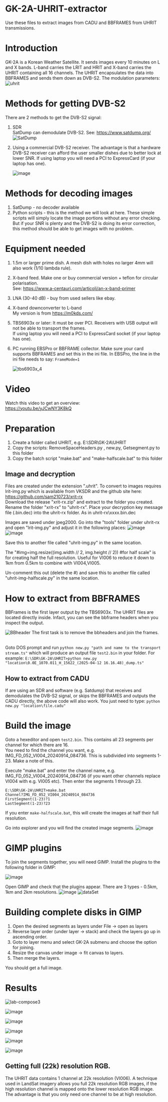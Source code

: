 # GK-2A-UHRIT-extractor
Use these files to extract images from CADU and BBFRAMES from UHRIT transmissions.
# Introduction
GK-2A is a Korean Weather Satellite. It sends images every 10 minutes on L and X bands. L-band carries the LRIT and HRIT and X-band carries the UHRIT containing all 16 channels. The UHRIT encapsulates the data into BBFRAMES and sends them down as DVB-S2. The modulation parameters:<br>
![uhrit](https://github.com/user-attachments/assets/7c35c882-6073-4152-954f-cb345af9dbba)

# Methods for getting DVB-S2
There are 2 methods to get the DVB-S2 signal:
1. SDR<br>
   SatDump can demodulate DVB-S2. See: https://www.satdump.org/
   ![SatDump](https://github.com/user-attachments/assets/31bf75a3-d5ca-4e62-ad80-0b38b10400e9)

3. Using a commercial DVB-S2 receiver. The advantage is that a hardware DVB-S2 receiver can afford the user smaller dishes due to better lock at lower SNR. If using laptop you will need a PCI to ExpressCard (if your laptop has one).<p>
   ![image](https://github.com/user-attachments/assets/92f19a46-60df-4a15-94b2-1e21b97f5998)
# Methods for decoding images
1. SatDump - no decoder available
2. Python scripts - this is the method we will look at here. These simple scripts will simply locate the image portions without any error checking. But if your SNR is plenty and the DVB-S2 is doing its error correction, this method should be able to get images with no problem.
# Equipment needed
1. 1.5m or larger prime dish. A mesh dish with holes no larger 4mm will also work (1/10 lambda rule).
2. X-band feed. Make one or buy commercial version + teflon for circular polarisation.<br>
   See: https://www.a-centauri.com/articoli/an-x-band-primer
4. LNA (30-40 dB) - buy from used sellers like ebay.
5. X-band downconverter to L-band<br>
   My version is from https://m0kds.com/
7. TBS6903x or later: It must be over PCI. Receivers with USB output will not be able to transport the frames.<br>
   If using laptop you will need a PCI to ExpressCard socket (if your laptop has one).
   

9. PC running EBSPro or BBFRAME collector. Make sure your card supports BBFRAMES and set this in the ini file. In EBSPro, the line in the ini file needs to say:
   `FrameMode=1`<p>
    ![tbs6903x_4](https://github.com/user-attachments/assets/52d2771d-7deb-4aa5-94a5-ce1048592547)

# Video
Watch this video to get an overview:<br>
https://youtu.be/yJCwNY3K8kQ

# Preparation
1. Create a folder called UHRIT, e.g. E:\SDR\GK-2A\UHRIT
2. Copy the scripts: RemoveSpaceHeaders.py , new.py, Getsegment.py to this folder
3. Copy the batch script "make.bat" and "make-halfscale.bat" to this folder

## Image and decryption
Files are created under the extension ".uhrit". To convert to images requires lrit-img.py which is available from VKSDR and the github site here: https://github.com/sam210723/xrit-rx<br>
Download the release "xrit-rx.zip" and extract to the folder you created.
Rename the folder "xrit-rx" to "uhrit-rx".
Place your decryption key message file (.bin.dec) into the uhrit-rx folder. As in uhrit-rx\xxxx.bin.dec

Images are saved under jpeg2000. Go into the "tools" folder under uhrit-rx and open "lrit-img.py" and adjust it in the following places:
![image](https://github.com/user-attachments/assets/88f30293-bfc5-40a2-9e55-c21197c10481)
![image](https://github.com/user-attachments/assets/f45f1945-7675-4a39-b6ee-313aa9790ef7)

Save this to another file called "uhrit-img.py" in the same location.

The "#img=img.resize((img.width // 2, img.height // 2)) #for half scale" is for creating half the full resolution. Useful for VI006 to reduce it down to 1km from 0.5km to combine with VI004,VI005.

Un-comment this out (delete the #) and save this to another file called "uhrit-img-halfscale.py" in the same location.

# How to extract from BBFRAMES
BBFrames is the first layer output by the TBS6903x. The UHRIT files are located directly inside. Infact, you can see the bbframe headers when you inspect the output.<p>
![BBheader](https://github.com/user-attachments/assets/115ec0f4-57ef-48aa-ad3f-1d8759176d04)
The first task is to remove the bbheaders and join the frames.  

<br>Goto DOS prompt and run `python new.py "path and name to the transport stream.ts"` which will produce an output file `test2.bin` in your folder. For example:
`E:\SDR\GK-2A\UHRIT>python new.py "location\0.0E_1070.011_H_15622_(2025-04-12 16.16.48)_dump.ts"`
<br>

## How to extract from CADU
If are using an SDR and software (e.g. Satdump) that receives and demodulates the DVB-S2 signal, or skips the BBFRAMES and outputs the CADU directly, the above code will also work. You just need to type:
`python new.py "location\file.cadu"`

# Build the image

Goto a hexeditor and open `test2.bin`. This contains all 23 segments per channel for which there are 16.<br>You need to find the channel you want, e.g. IMG_FD_052_VI004_20240914_084736. This is subdivided into segments 1-23. Make a note of this.

Execute "make.bat" and enter the channel name, e.g. IMG_FD_052_VI004_20240914_084736 (if you want other channels replace VI004 with e.g. VI005 etc). Then enter the segments 1 through 23.

`E:\SDR\GK-2A\UHRIT>make.bat`<br>
`Channel?IMG_FD_052_VI004_20240914_084736`<br>
`FirstSegment(1-23)?1`<br>
`LastSegment(1-23)?23`<br>

If you enter `make-halfscale.bat`, this will create the images at half their full resolution.

Go into explorer and you will find the created image segments.
![image](https://github.com/user-attachments/assets/748594e3-4cb5-433d-8a94-f46c36367fd9)


# GIMP plugins
To join the segments together, you will need GIMP. Install the plugins to the following folder in GIMP:

![image](https://github.com/user-attachments/assets/8c0a3709-7143-402f-8733-baaa9d137cdb)

Open GIMP and check that the plugins appear. There are 3 types - 0.5km, 1km and 2km resolutions.
![image](https://github.com/user-attachments/assets/963b835f-c595-4941-b0d7-ae2d8467ac68)
![dataSet](https://github.com/user-attachments/assets/9e8bafc4-4684-47f1-8096-47b6f1ff1784)


# Building complete disks in GIMP
1. Open the desired segments as layers under File -> open as layers
2. Reverse layer order (under layer -> stack) and check the layers go up in ascending order.
3. Goto to layer menu and select GK-2A submenu and choose the option for joining.
4. Resize the canvas under image -> fit canvas to layers.
5. Then merge the layers.

You should get a full image. 

# Results

![lab-compose3](https://github.com/user-attachments/assets/68579833-3bc5-4cfa-9de9-abc7273a8683)<p>
![image](https://github.com/user-attachments/assets/d313bdad-8e7a-46a6-a971-248e67d46237)<p>
![image](https://github.com/user-attachments/assets/5e6a076f-022b-4765-930d-c72e0da298f0)<p>
![image](https://github.com/user-attachments/assets/5cfb1861-a25d-4ff9-aa56-d57da0c89528)<p>
![image](https://github.com/user-attachments/assets/eed05f50-1810-4a9f-aa68-915ca2960663)<p>
![image](https://github.com/user-attachments/assets/e60a1876-a401-4f73-8956-64492ec53154)<p>



## Getting full (22k) resolution RGB.
The UHRIT data contains 1 channel at 22k resolution (VI006). A technique used in LandSat imagery allows you full 22k resolution RGB images, if the high resolution channel is mapped onto the lower resolution RGB image. The advantage is that you only need one channel to be at high resolution.


